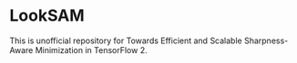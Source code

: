 # LookSAM
This is unofficial repository for Towards Efficient and Scalable Sharpness-Aware Minimization in TensorFlow 2.
